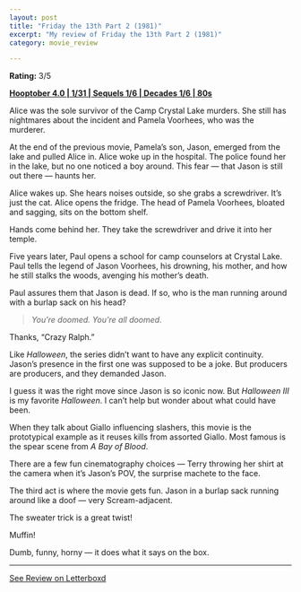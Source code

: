 ```yaml
---
layout: post
title: "Friday the 13th Part 2 (1981)"
excerpt: "My review of Friday the 13th Part 2 (1981)"
category: movie_review

---
```


**Rating:** 3/5

<b><a href="https://boxd.it/pRNg0/detail">Hooptober 4.0 | 1/31 | Sequels 1/6 | Decades 1/6 | 80s</a></b>

Alice was the sole survivor of the Camp Crystal Lake murders. She still has nightmares about the incident and Pamela Voorhees, who was the murderer.

At the end of the previous movie, Pamela’s son, Jason, emerged from the lake and pulled Alice in. Alice woke up in the hospital. The police found her in the lake, but no one noticed a boy around. This fear — that Jason is still out there — haunts her.

Alice wakes up. She hears noises outside, so she grabs a screwdriver. It’s just the cat. Alice opens the fridge. The head of Pamela Voorhees, bloated and sagging, sits on the bottom shelf.

Hands come behind her. They take the screwdriver and drive it into her temple.

Five years later, Paul opens a school for camp counselors at Crystal Lake. Paul tells the legend of Jason Voorhees, his drowning, his mother, and how he still stalks the woods, avenging his mother’s death.

Paul assures them that Jason is dead. If so, who is the man running around with a burlap sack on his head?

<blockquote><i>You’re doomed. You’re all doomed.</i></blockquote>

Thanks, “Crazy Ralph.”

Like <i>Halloween</i>, the series didn’t want to have any explicit continuity. Jason’s presence in the first one was supposed to be a joke. But producers are producers, and they demanded Jason.

I guess it was the right move since Jason is so iconic now. But <i>Halloween III</i> is my favorite <i>Halloween</i>. I can’t help but wonder about what could have been.

When they talk about Giallo influencing slashers, this movie is the prototypical example as it reuses kills from assorted Giallo. Most famous is the spear scene from <i>A Bay of Blood</i>.

There are a few fun cinematography choices — Terry throwing her shirt at the camera when it’s Jason’s POV, the surprise machete to the face.

The third act is where the movie gets fun. Jason in a burlap sack running around like a doof — very Scream-adjacent.

The sweater trick is a great twist!

Muffin!

Dumb, funny, horny — it does what it says on the box.

<hr>

[See Review on Letterboxd](https://boxd.it/6o3KZJ)
